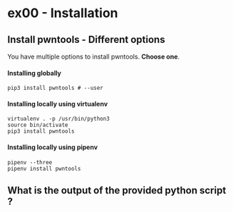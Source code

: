 # ex00 - Installation

## Install pwntools - Different options

You have multiple options to install pwntools. **Choose one**.

#### Installing globally
    pip3 install pwntools # --user
#### Installing locally using virtualenv
    virtualenv . -p /usr/bin/python3
    source bin/activate
    pip3 install pwntools
#### Installing locally using pipenv
    pipenv --three
    pipenv install pwntools

## What is the output of the provided python script ?
